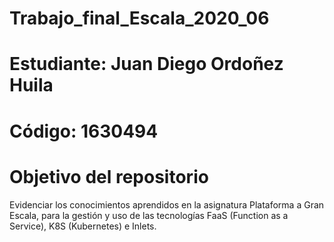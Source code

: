 # Trabajo_final_Escala_2020_06

# Estudiante: Juan Diego Ordoñez Huila
# Código: 1630494

# Objetivo del repositorio
Evidenciar los conocimientos aprendidos en la asignatura Plataforma a Gran Escala, para la gestión y uso de las tecnologías FaaS (Function as a Service), K8S (Kubernetes) e Inlets.
